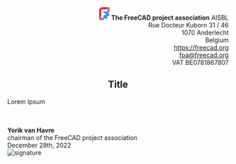 <div align=right>
<img src="../../images/logos/logo.svg" style="width:24px;" />  <b>The FreeCAD project association</b> AISBL<br/>
Rue Docteur Kuborn 31 / 46<br/>
1070 Anderlecht<br/>
Belgium<br/>
<a href="https://freecad.org">https://freecad.org</a><br/>
<a href="mailto:fpa@freecad.org">fpa@freecad.org</a><br/>
VAT BE0781867807
</div>

<h2 align=center>Title</h2>

Lorem Ipsum

<div>
<br/><br/>
<b>Yorik van Havre</b><br/>
chairman of the FreeCAD project association<br/>
December 28th, 2022<br/>
</div>

<img src="file:///home/yorik/Documents/Admin/Docs/signature.png" title="" alt="signature" width="200">

